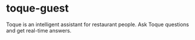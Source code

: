 # toque-guest
Toque is an intelligent assistant for restaurant people. Ask Toque questions and get real-time answers.
